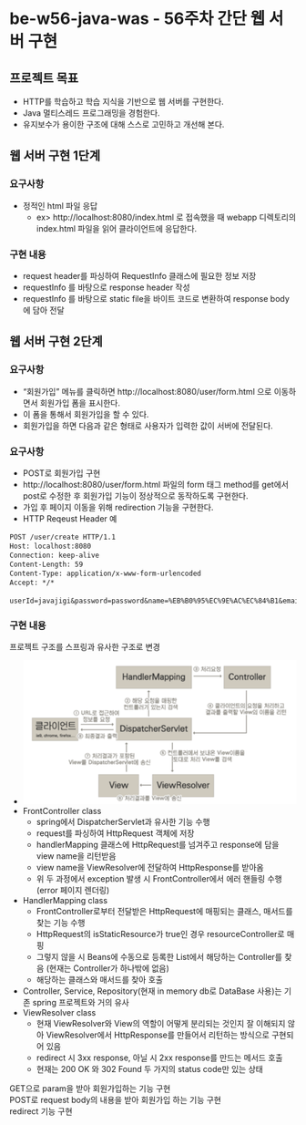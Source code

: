 # be-w56-java-was - 56주차 간단 웹 서버 구현
## 프로젝트 목표
- HTTP를 학습하고 학습 지식을 기반으로 웹 서버를 구현한다.
- Java 멀티스레드 프로그래밍을 경험한다.
- 유지보수가 용이한 구조에 대해 스스로 고민하고 개선해 본다.

## 웹 서버 구현 1단계
### 요구사항
- 정적인 html 파일 응답
  - ex> http://localhost:8080/index.html 로 접속했을 때 webapp 디렉토리의 index.html 파일을 읽어 클라이언트에 응답한다.

### 구현 내용
- request header를 파싱하여 RequestInfo 클래스에 필요한 정보 저장
- requestInfo 를 바탕으로 response header 작성
- requestInfo 를 바탕으로 static file을 바이트 코드로 변환하여 response body에 담아 전달

## 웹 서버 구현 2단계
### 요구사항
- “회원가입” 메뉴를 클릭하면 http://localhost:8080/user/form.html 으로 이동하면서 회원가입 폼을 표시한다.
- 이 폼을 통해서 회원가입을 할 수 있다.
- 회원가입을 하면 다음과 같은 형태로 사용자가 입력한 값이 서버에 전달된다.

### 요구사항
- POST로 회원가입 구현
- http://localhost:8080/user/form.html 파일의 form 태그 method를 get에서 post로 수정한 후 회원가입 기능이 정상적으로 동작하도록 구현한다.
- 가입 후 페이지 이동을 위해 redirection 기능을 구현한다.
- HTTP Reqeust Header 예
```
POST /user/create HTTP/1.1
Host: localhost:8080
Connection: keep-alive
Content-Length: 59
Content-Type: application/x-www-form-urlencoded
Accept: */*

userId=javajigi&password=password&name=%EB%B0%95%EC%9E%AC%EC%84%B1&email=javajigi%40slipp.net
```

### 구현 내용
프로젝트 구조를 스프링과 유사한 구조로 변경
  - ![img.png](img.png)
  - FrontController class
    - spring에서 DispatcherServlet과 유사한 기능 수행
    - request를 파싱하여 HttpRequest 객체에 저장
    - handlerMapping 클래스에 HttpRequest를 넘겨주고 response에 담을 view name을 리턴받음
    - view name을 ViewResolver에 전달하여 HttpResponse를 받아옴
    - 위 두 과정에서 exception 발생 시 FrontController에서 에러 핸들링 수행(error 페이지 렌더링)
  - HandlerMapping class
    - FrontController로부터 전달받은 HttpRequest에 매핑되는 클래스, 매서드를 찾는 기능 수행
    - HttpRequest의 isStaticResource가 true인 경우 resourceController로 매핑
    - 그렇지 않을 시 Beans에 수동으로 등록한 List<Controller>에서 해당하는 Controller를 찾음 (현재는 Controller가 하나밖에 없음)
    - 해당하는 클래스와 매서드를 찾아 호출
  - Controller, Service, Repository(현재 in memory db로 DataBase 사용)는 기존 spring 프로젝트와 거의 유사
  - ViewResolver class
    - 현재 ViewResolver와 View의 역할이 어떻게 분리되는 것인지 잘 이해되지 않아 ViewResolver에서 HttpResponse를 만들어서 리턴하는 방식으로 구현되어 있음
    - redirect 시 3xx response, 아닐 시 2xx response를 만드는 메서드 호출
    - 현재는 200 OK 와 302 Found 두 가지의 status code만 있는 상태
    
GET으로 param을 받아 회원가입하는 기능 구현  
POST로 request body의 내용을 받아 회원가입 하는 기능 구현  
redirect 기능 구현  
